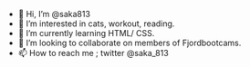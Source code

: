 - 👋 Hi, I’m @saka813
- 👀 I’m interested in cats, workout, reading.
- 🌱 I’m currently learning HTML/ CSS.
- 💞️ I’m looking to collaborate on members of Fjordbootcams.
- 📫 How to reach me ; twitter @saka_813

<!---
saka813/saka813 is a ✨ special ✨ repository because its `README.md` (this file) appears on your GitHub profile.
You can click the Preview link to take a look at your changes.
--->
